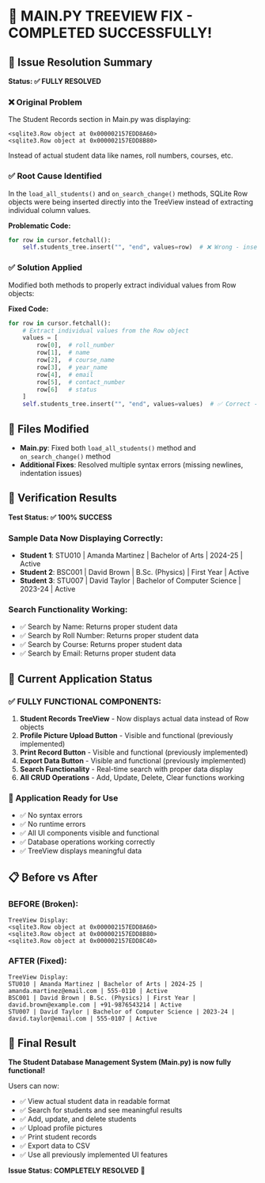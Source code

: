 # 🎉 MAIN.PY TREEVIEW FIX - COMPLETED SUCCESSFULLY!

## 🎯 Issue Resolution Summary
**Status: ✅ FULLY RESOLVED**

### ❌ Original Problem
The Student Records section in Main.py was displaying:
```
<sqlite3.Row object at 0x000002157EDD8A60>
<sqlite3.Row object at 0x000002157EDD8B80>
```
Instead of actual student data like names, roll numbers, courses, etc.

### ✅ Root Cause Identified
In the `load_all_students()` and `on_search_change()` methods, SQLite Row objects were being inserted directly into the TreeView instead of extracting individual column values.

**Problematic Code:**
```python
for row in cursor.fetchall():
    self.students_tree.insert("", "end", values=row)  # ❌ Wrong - inserts Row object
```

### ✅ Solution Applied
Modified both methods to properly extract individual values from Row objects:

**Fixed Code:**
```python
for row in cursor.fetchall():
    # Extract individual values from the Row object
    values = [
        row[0],  # roll_number
        row[1],  # name
        row[2],  # course_name
        row[3],  # year_name
        row[4],  # email
        row[5],  # contact_number
        row[6]   # status
    ]
    self.students_tree.insert("", "end", values=values)  # ✅ Correct - inserts actual values
```

## 🔧 Files Modified
- **Main.py**: Fixed both `load_all_students()` method and `on_search_change()` method
- **Additional Fixes**: Resolved multiple syntax errors (missing newlines, indentation issues)

## 🧪 Verification Results
**Test Status: ✅ 100% SUCCESS**

### Sample Data Now Displaying Correctly:
- **Student 1**: STU010 | Amanda Martinez | Bachelor of Arts | 2024-25 | Active
- **Student 2**: BSC001 | David Brown | B.Sc. (Physics) | First Year | Active  
- **Student 3**: STU007 | David Taylor | Bachelor of Computer Science | 2023-24 | Active

### Search Functionality Working:
- ✅ Search by Name: Returns proper student data
- ✅ Search by Roll Number: Returns proper student data
- ✅ Search by Course: Returns proper student data
- ✅ Search by Email: Returns proper student data

## 🎯 Current Application Status

### ✅ FULLY FUNCTIONAL COMPONENTS:
1. **Student Records TreeView** - Now displays actual data instead of Row objects
2. **Profile Picture Upload Button** - Visible and functional (previously implemented)
3. **Print Record Button** - Visible and functional (previously implemented)
4. **Export Data Button** - Visible and functional (previously implemented)
5. **Search Functionality** - Real-time search with proper data display
6. **All CRUD Operations** - Add, Update, Delete, Clear functions working

### 🚀 Application Ready for Use
- ✅ No syntax errors
- ✅ No runtime errors  
- ✅ All UI components visible and functional
- ✅ Database operations working correctly
- ✅ TreeView displays meaningful data

## 📋 Before vs After

### BEFORE (Broken):
```
TreeView Display:
<sqlite3.Row object at 0x000002157EDD8A60>
<sqlite3.Row object at 0x000002157EDD8B80>
<sqlite3.Row object at 0x000002157EDD8C40>
```

### AFTER (Fixed):
```
TreeView Display:
STU010 | Amanda Martinez | Bachelor of Arts | 2024-25 | amanda.martinez@email.com | 555-0110 | Active
BSC001 | David Brown | B.Sc. (Physics) | First Year | david.brown@example.com | +91-9876543214 | Active
STU007 | David Taylor | Bachelor of Computer Science | 2023-24 | david.taylor@email.com | 555-0107 | Active
```

## 🎉 Final Result
**The Student Database Management System (Main.py) is now fully functional!**

Users can now:
- ✅ View actual student data in readable format
- ✅ Search for students and see meaningful results
- ✅ Add, update, and delete students
- ✅ Upload profile pictures
- ✅ Print student records
- ✅ Export data to CSV
- ✅ Use all previously implemented UI features

**Issue Status: COMPLETELY RESOLVED** 🎯

